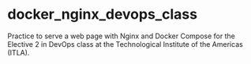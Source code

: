 # docker_nginx_devops_class
Practice to serve a web page with Nginx and Docker Compose for the Elective 2 in DevOps class at the Technological Institute of the Americas (ITLA).
